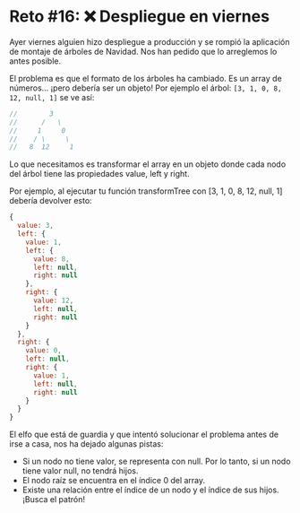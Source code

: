 # Reto #16: ❌ Despliegue en viernes

Ayer viernes alguien hizo despliegue a producción y se rompió la aplicación de montaje de árboles de Navidad. Nos han pedido que lo arreglemos lo antes posible.

El problema es que el formato de los árboles ha cambiado. Es un array de números… ¡pero debería ser un objeto! Por ejemplo el árbol: `[3, 1, 0, 8, 12, null, 1]` se ve así:

```javascript
//        3
//      /   \
//     1     0
//    / \     \
//   8  12     1
```

Lo que necesitamos es transformar el array en un objeto donde cada nodo del árbol tiene las propiedades value, left y right.

Por ejemplo, al ejecutar tu función transformTree con [3, 1, 0, 8, 12, null, 1] debería devolver esto:

```javascript
{
  value: 3,
  left: {
    value: 1,
    left: {
      value: 8,
      left: null,
      right: null
    },
    right: {
      value: 12,
      left: null,
      right: null
    }
  },
  right: {
    value: 0,
    left: null,
    right: {
      value: 1,
      left: null,
      right: null
    }
  }
}
```

El elfo que está de guardia y que intentó solucionar el problema antes de irse a casa, nos ha dejado algunas pistas:

* Si un nodo no tiene valor, se representa con null. Por lo tanto, si un nodo tiene valor null, no tendrá hijos.
* El nodo raíz se encuentra en el índice 0 del array.
* Existe una relación entre el índice de un nodo y el índice de sus hijos. ¡Busca el patrón!
